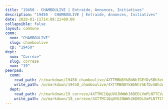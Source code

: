 ```yaml
---
title: "19450 - CHAMBOULIVE | Entraide, Annonces, Initiatives"
description: "19450 - CHAMBOULIVE | Entraide, Annonces, Initiatives"
date: 2020-01-11T14:09:21+09:00
collapsible: false
layout: commune
comm:
  nom: "CHAMBOULIVE"
  slug: chamboulive
  cp: "19450"
dept:
  nom: "Corrèze"
  slug: correze
  num: "19"
peerpad:
  comm:
    read_path: /r/markdown/19450_chamboulive/4XTTMBN8YkBbNh7GEfDvSBh3eCEWMJUKBg3Dvn68WK3N4D62L
    write_path: /w/markdown/19450_chamboulive/4XTTMBN8YkBbNh7GEfDvSBh3eCEWMJUKBg3Dvn68WK3N4D62L-K3TgUsLyJjgC9PGjidmHbpQXWV5mBqYqaEVsxK7MpWGJK6oPpHyVsbUR6bxqvvrahiNGQpHS5oRhngtyL2V46RVaKC8oRSVCzjf889Zfife4BHCBbN4oDaRBW5QWUHKrd4UeCeXA
  dept:
    read_path: /r/markdown/19_correze/4XTTMC1QqUVUJNWWk36DEDiVmPLNTTCVay5E5gwEvpSf36VsS
    write_path: /w/markdown/19_correze/4XTTMC1QqUVUJNWWk36DEDiVmPLNTTCVay5E5gwEvpSf36VsS-K3TgUzu4fqyixiBZaA5Ejd2iCC9xJnV2MqYc8L2r22c4qVWWx9VnJmMAAFTQjLmwLDBGZ9pgHdAtPGZHV6pZb6y2bhgaqXFUJ1Fp1QgihzJpszTr9ow8JcXoeYzTUZfY7Rzzn9sS
---
```


